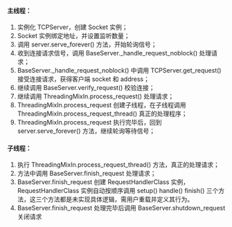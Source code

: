#### 主线程：

1. 实例化 TCPServer，创建 Socket 实例；
2. Socket 实例绑定地址，并设置监听数量；
3. 调用 server.serve_forever() 方法，开始轮询信号；
4. 收到连接请求信号，调用 BaseServer._handle_request_noblock() 处理请求；
5. BaseServer._handle_request_noblock()  中调用  TCPServer.get_request()  接受连接请求，获得客户端 socket 和 address；
6. 继续调用 BaseServer.verify_request() 校验连接；
7. 继续调用 ThreadingMixIn.process_request() 处理请求；
8. ThreadingMixIn.process_request 创建子线程，在子线程调用 ThreadingMixIn.process_request_thread() 真正的处理程序；
9. ThreadingMixIn.process_request 执行完毕后，回到 server.serve_forever() 方法，继续轮询等待信号；



#### 子线程：

1. 执行 ThreadingMixIn.process_request_thread()  方法，真正的处理请求；
2. 方法中调用 BaseServer.finish_request 处理请求；
3. BaseServer.finish_request 创建 RequestHandlerClass 实例，RequestHandlerClass  实例自动按顺序调用 setup()  handle()  finish() 三个方法，这三个方法都是未实现具体逻辑，需用户重载并定义其行为。
4. BaseServer.finish_request 处理完毕后调用 BaseServer.shutdown_request 关闭请求